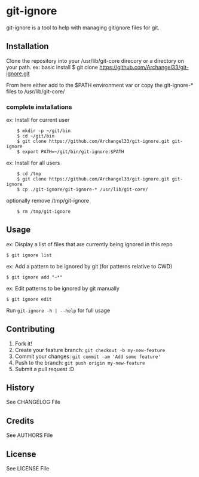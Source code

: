 # git-ignore

git-ignore is a tool to help with managing gitignore files for git.

## Installation

Clone the repository into your /usr/lib/git-core direcory or a directory on your path.
ex: basic install
    $ git clone https://github.com/Archangel33/git-ignore.git <path to desired installation>

From here either add <path to desired installation> to the $PATH environment var or copy the git-ignore-* files to /usr/lib/git-core/

### complete installations
ex: Install for current user
```
    $ mkdir -p ~/git/bin
    $ cd ~/git/bin
    $ git clone https://github.com/Archangel33/git-ignore.git git-ignore
    $ export PATH=~/git/bin/git-ignore:$PATH
```
ex: Install for all users
```
    $ cd /tmp
    $ git clone https://github.com/Archangel33/git-ignore.git git-ignore
    $ cp ./git-ignore/git-ignore-* /usr/lib/git-core/
```

optionally remove /tmp/git-ignore
```
    $ rm /tmp/git-ignore
```
## Usage

ex: Display a list of files that are currently being ignored in this repo

    $ git ignore list

ex: Add a pattern to be ignored by git (for patterns relative to CWD)

    $ git ignore add "~*"

ex: Edit patterns to be ignored by git manually

    $ git ignore edit

Run `git-ignore -h | --help` for full usage

## Contributing

1. Fork it!
2. Create your feature branch: `git checkout -b my-new-feature`
3. Commit your changes: `git commit -am 'Add some feature'`
4. Push to the branch: `git push origin my-new-feature`
5. Submit a pull request :D

## History

See CHANGELOG File

## Credits

See AUTHORS File

## License

See LICENSE File
